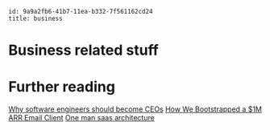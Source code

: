 ```
id: 9a9a2fb6-41b7-11ea-b332-7f561162cd24
title: business 
```

# Business related stuff

# Further reading

[Why software engineers should become CEOs][1]
[How We Bootstrapped a $1M ARR Email Client][2]
[One man saas architecture][3]

[1]: https://www.tlt21.com/why-software-engineers-should-become-ceos/
[2]: https://missiveapp.com/blog/how-we-built-1m-arr-email-client
[3]: https://anthonynsimon.com/blog/one-man-saas-architecture/

